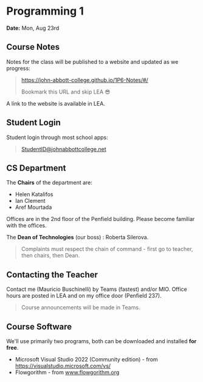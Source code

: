 # Programming 1
**Date:** Mon, Aug 23rd

## Course Notes
Notes for the class will be published to a website and updated as we progress:

> https://john-abbott-college.github.io/1P6-Notes/#/
> 
> Bookmark this URL and skip LEA 😎

A link to the website is available in LEA.

## Student Login
Student login through most school apps:

> StudentID@johnabbottcollege.net 

## CS Department 
The **Chairs** of the department are:
- Helen Katalifos
- Ian Clement
- Aref Mourtada

Offices are in the 2nd floor of the Penfield building. Please become familiar with the offices.

The **Dean of Technologies** (our boss) : Roberta Silerova.

> Complaints must respect the chain of command - first go to teacher, then chairs, then Dean.


## Contacting the Teacher
Contact me (Mauricio Buschinelli) by Teams (fastest) and/or MIO.
Office hours are posted in LEA and on my office door (Penfield 237).

> Course announcements will be made in Teams.

## Course Software
We'll use primarily two programs, both can be downloaded and installed **for free**.

- Microsoft Visual Studio 2022 (Community edition) - from https://visualstudio.microsoft.com/vs/
- Flowgorithm - from www.flowgorithm.org
